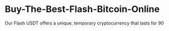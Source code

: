 # Buy-The-Best-Flash-Bitcoin-Online
Our Flash USDT offers a unique, temporary cryptocurrency that lasts for 90
